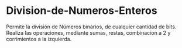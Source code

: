 # Division-de-Numeros-Enteros
Permite la división de Números binarios, de cualquier cantidad de bits. Realiza las operaciones, mediante sumas, restas, combinacion a 2 y corrimientos a la izquierda.
